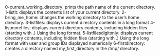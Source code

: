 0-current_working_directory: prints the path name of the current directory.
1-listit: displays the contents list of your current directory.
2-bring_me_home: changes the working directory to the user’s home directory.
3-listfiles: displays current directory contents in a long format
4-listmorefiles: displays current directory contents, including hidden files (starting with .) Using the long format.
5-listfilesdigitonly: displays current directory contents, including hidden files (starting with .) Using the long format with user and group IDs displayed numerically
6-firstdirectory: creates a directory named my_first_directory in the /tmp/ directory. 
